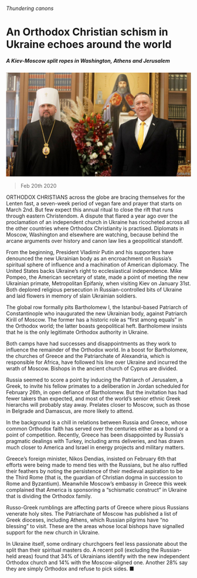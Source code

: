 ###### Thundering canons

# An Orthodox Christian schism in Ukraine echoes around the world 

##### A Kiev-Moscow split ropes in Washington, Athens and Jerusalem 

![image](images/20200222_EUP503.jpg) 

> Feb 20th 2020 

ORTHODOX CHRISTIANS across the globe are bracing themselves for the Lenten fast, a seven-week period of vegan fare and prayer that starts on March 2nd. But few expect this annual ritual to close the rift that runs through eastern Christendom. A dispute that flared a year ago over the proclamation of an independent church in Ukraine has ricocheted across all the other countries where Orthodox Christianity is practised. Diplomats in Moscow, Washington and elsewhere are watching, because behind the arcane arguments over history and canon law lies a geopolitical standoff.

From the beginning, President Vladimir Putin and his supporters have denounced the new Ukrainian body as an encroachment on Russia’s spiritual sphere of influence and a machination of American diplomacy. The United States backs Ukraine’s right to ecclesiastical independence. Mike Pompeo, the American secretary of state, made a point of meeting the new Ukrainian primate, Metropolitan Epifaniy, when visiting Kiev on January 31st. Both deplored religious persecution in Russian-controlled bits of Ukraine and laid flowers in memory of slain Ukrainian soldiers.


The global row formally pits Bartholomew I, the Istanbul-based Patriarch of Constantinople who inaugurated the new Ukrainian body, against Patriarch Kirill of Moscow. The former has a historic role as “first among equals” in the Orthodox world; the latter boasts geopolitical heft. Bartholomew insists that he is the only legitimate Orthodox authority in Ukraine.

Both camps have had successes and disappointments as they work to influence the remainder of the Orthodox world. In a boost for Bartholomew, the churches of Greece and the Patriarchate of Alexandria, which is responsible for Africa, have followed his line over Ukraine and incurred the wrath of Moscow. Bishops in the ancient church of Cyprus are divided.

Russia seemed to score a point by inducing the Patriarch of Jerusalem, a Greek, to invite his fellow primates to a deliberation in Jordan scheduled for February 26th, in open defiance of Bartholomew. But the invitation has had fewer takers than expected, and most of the world’s senior ethnic Greek hierarchs will probably stay away. Prelates closer to Moscow, such as those in Belgrade and Damascus, are more likely to attend.

In the background is a chill in relations between Russia and Greece, whose common Orthodox faith has served over the centuries either as a bond or a point of competition. Recently, Greece has been disappointed by Russia’s pragmatic dealings with Turkey, including arms deliveries, and has drawn much closer to America and Israel in energy projects and military matters.

Greece’s foreign minister, Nikos Dendias, insisted on February 6th that efforts were being made to mend ties with the Russians, but he also ruffled their feathers by noting the persistence of their medieval aspiration to be the Third Rome (that is, the guardian of Christian dogma in succession to Rome and Byzantium). Meanwhile Moscow’s embassy in Greece this week complained that America is sponsoring a “schismatic construct” in Ukraine that is dividing the Orthodox family.

Russo-Greek rumblings are affecting parts of Greece where pious Russians venerate holy sites. The Patriarchate of Moscow has published a list of Greek dioceses, including Athens, which Russian pilgrims have “no blessing” to visit. These are the areas whose local bishops have signalled support for the new church in Ukraine.

In Ukraine itself, some ordinary churchgoers feel less passionate about the split than their spiritual masters do. A recent poll (excluding the Russian-held areas) found that 34% of Ukrainians identify with the new independent Orthodox church and 14% with the Moscow-aligned one. Another 28% say they are simply Orthodox and refuse to pick sides. ■

